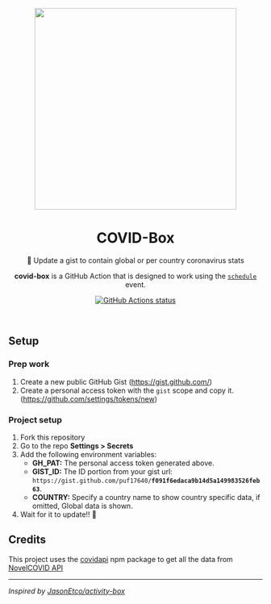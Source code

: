 <p align="center">
  <img width="400" src="https://user-images.githubusercontent.com/17516174/80812104-92733d00-8bc7-11ea-8017-1ed35aa64d4b.png">
  <h1 align="center">COVID-Box</h1>
  <p align="center">🦠 Update a gist to contain global or per country coronavirus stats</p>
  <p align="center"><strong>covid-box</strong> is a GitHub Action that is designed to work using the <a href="https://developer.github.com/actions/managing-workflows/creating-and-cancelling-a-workflow/#scheduling-a-workflow"><code>schedule</code></a> event.</p>
</p>

<p align="center"><a href="https://github.com/puf17640/covid-box"><img alt="GitHub Actions status" src="https://github.com/puf17640/covid-box/workflows/Node%20CI/badge.svg"></a></p>
<br>

## Setup


### Prep work

1. Create a new public GitHub Gist (https://gist.github.com/)
2. Create a personal access token with the `gist` scope and copy it. (https://github.com/settings/tokens/new)

### Project setup

1. Fork this repository
2. Go to the repo **Settings > Secrets**
3. Add the following environment variables:
   - **GH_PAT:** The personal access token generated above.
   - **GIST_ID:** The ID portion from your gist url: `https://gist.github.com/puf17640/`**`f091f6edaca9b14d5a149983526feb63`**.
   - **COUNTRY:** Specify a country name to show country specific data, if omitted, Global data is shown.
4. Wait for it to update!! 🎉

## Credits

This project uses the [covidapi](https://npmjs.com/covidapi) npm package to get all the data from [NovelCOVID API](https://disease.sh)

---

_Inspired by [JasonEtco/activity-box](https://github.com/JasonEtco/activity-box)_
